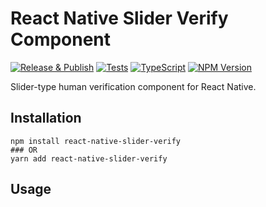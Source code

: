 # React Native Slider Verify Component

[![Release & Publish](https://github.com/xorde-labs/react-native-slider-verify/actions/workflows/publish.yml/badge.svg)](https://github.com/xorde-labs/react-native-slider-verify/actions/workflows/publish.yml)
[![Tests](https://github.com/xorde-labs/react-native-slider-verify/actions/workflows/tests.yml/badge.svg)](https://github.com/xorde-labs/react-native-slider-verify/actions/workflows/tests.yml)
[![TypeScript](https://img.shields.io/badge/%3C%2F%3E-TypeScript-%230074c1.svg)](http://www.typescriptlang.org/)
[![NPM Version](https://img.shields.io/npm/v/@xorde-labs/react-native-slider-verify.svg)](https://www.npmjs.com/package/@xorde-labs/react-native-slider-verify)

Slider-type human verification component for React Native.

## Installation

```shell
npm install react-native-slider-verify
### OR
yarn add react-native-slider-verify
```

## Usage

```javascript

```

